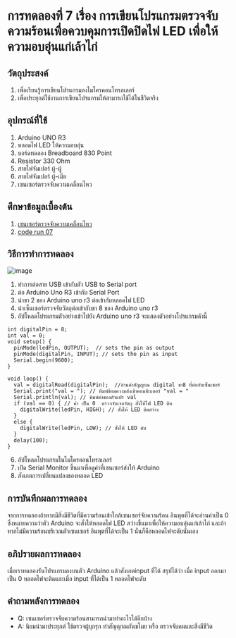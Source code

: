 # การทดลองที่ 7 เรื่อง การเขียนโปรแกรมตรวจจับความร้อนเพื่อควบคุมการเปิดปิดไฟ LED เพื่อให้ความอบอุ่นแก่เล้าไก่
## วัตถุประสงค์
1. เพื่อเรียนรู้การเขียนโปรแกรม​ลงไมโครคอนโทรล​เลอร์
2. เพื่อประยุกต์ใช้งานการเขียนโปรแกรมให้สามารถใช้ได้ในชีวิตจริง
## อุปกรณ์ที่ใช้
1. Arduino UNO R3
2. หลอดไฟ LED ให้ความอบอุ่น
3. บอร์ดทดลอง Breadboard 830 Point
4. Resistor 330 Ohm 
5. สายไฟจัมเปอร์ ผู้-ผู้ 
6. สายไฟจัมเปอร์ ผู้-เมีย 
7. เซนเซอร์ตรวจจับความเคลื่อนไหว 
## ศึกษาข้อมูลเบื้องต้น
1. [เซนเซอร์ตรวจจับความเคลื่อนไหว](https://www.myarduino.net/product/28/pir-%E0%B9%80%E0%B8%8B%E0%B9%87%E0%B8%99%E0%B9%80%E0%B8%8B%E0%B8%AD%E0%B8%A3%E0%B9%8C%E0%B8%95%E0%B8%A3%E0%B8%A7%E0%B8%88%E0%B8%88%E0%B8%B1%E0%B8%9A%E0%B8%84%E0%B8%A7%E0%B8%B2%E0%B8%A1%E0%B9%80%E0%B8%84%E0%B8%A5%E0%B8%B7%E0%B9%88%E0%B8%AD%E0%B8%99%E0%B9%84%E0%B8%AB%E0%B8%A7-motion-sensor-detector-module-hc-sr501-2)
2. [code run 07](https://www.myarduino.net/article/106/%E0%B8%AA%E0%B8%AD%E0%B8%99%E0%B9%83%E0%B8%8A%E0%B9%89%E0%B8%87%E0%B8%B2%E0%B8%99-arduino-pir-sensor-hc-sr501-%E0%B8%95%E0%B8%A3%E0%B8%A7%E0%B8%88%E0%B8%88%E0%B8%B1%E0%B8%9A%E0%B8%84%E0%B8%A7%E0%B8%B2%E0%B8%A1%E0%B8%A3%E0%B9%89%E0%B8%AD%E0%B8%99%E0%B8%AA%E0%B8%B4%E0%B9%88%E0%B8%87%E0%B8%A1%E0%B8%B5%E0%B8%8A%E0%B8%B5%E0%B8%A7%E0%B8%B4%E0%B8%95-%E0%B8%84%E0%B8%A7%E0%B8%9A%E0%B8%84%E0%B8%B8%E0%B8%A1-%E0%B9%80%E0%B8%9B%E0%B8%B4%E0%B8%94%E0%B8%9B%E0%B8%B4%E0%B8%94%E0%B9%84%E0%B8%9F-led)
## วิธีการทำการทดลอง
![image](https://user-images.githubusercontent.com/80880047/113169653-030b5980-9270-11eb-9ec1-1ed89e575469.png)
1. ทำการต่อสาย USB เข้ากับตัว USB to Serial port
2. ต่อ Arduino Uno R3 เข้ากับ Serial Port
3. นำขา 2 ของ Arduino uno r3 ต่อเข้ากับหลอดไฟ LED
4. นำเซ็นเซอร์ตรวจจับวัตถุต่อเข้ากับขา 8 ของ Arduino uno r3
5. อัปโหลดโปรแกรมตัวอย่างเข้าไปยัง Arduino uno r3 จะแสดงตัวอย่างโปรแกรมดังนี้
``` int ledPin = 2;
int digitalPin = 8;
int val = 0;
void setup() {
  pinMode(ledPin, OUTPUT);  // sets the pin as output
  pinMode(digitalPin, INPUT); // sets the pin as input
  Serial.begin(9600);
}

void loop() {
  val = digitalRead(digitalPin);  //อ่านค่าสัญญาณ digital ขา8 ที่ต่อกับเซ็นเซอร์
  Serial.print("val = "); // พิมพ์ข้อมความส่งเข้าคอมพิวเตอร์ "val = "
  Serial.println(val); // พิมพ์ค่าของตัวแปร val
  if (val == 0) { // ค่า เป็น 0  ตรวจจับเจอวัตถุ สั่งให้ไฟ LED ติด
    digitalWrite(ledPin, HIGH); // สั่งให้ LED ติดสว่าง
  }
  else {
    digitalWrite(ledPin, LOW); // สั่งให้ LED ดับ
  }
  delay(100);
}
``` 
6. อัปโหลดโปรแกรมในไมโครคอนโทรลเลอร์ 
7. เปิด Serial Monitor ขึ้นมาเพื่อดูค่าที่เซนเซอร์ส่งให้ Arduino 
8. สังเกตการเปลี่ยนแปลงของหลอด LED
## การบันทึกผลการทดลอง
จากการทดลองถ้าหากมีสิ่งมีชีวิตที่มีความร้อนเข้าใกล้เซนเซอร์จับความร้อน อินพุตที่ได้จะอ่านค่าเป็น 0 ซึ่งหมายความว่าตัว Arduino จะสั่งให้หลอดไฟ LED สว่างขึ้นมาเพื่อให้ความอบอุ่นแก่เล้าไก่ และถ้าหากไม่มีความร้อนบริเวณตัวเซนเซอร์ อินพุตที่ได้จะเป็น 1 นั่นก็คือหลอดไฟจะดับนั่นเอง
## อภิปรายผลการทดลอง
เมื่อเราทดลองรันโปรแกรมลงบนตัว Arduino แล้วสังเกตinput ที่ได้ สรุปได้ว่า เมื่อ input ออกมาเป็น 0 หลอดไฟจะติดและเมื่อ input ที่ได้เป็น 1 หลอดไฟจะดับ
## คำถามหลังการทดลอง
* Q: เซนเซอร์ตรวจจับความร้อนสามารถนำมาทำอะไรได้อีกบ้าง
* A: นิยมนำมาประยุกต์ ใช้ตรวจผู้บุกรุก ทำสัญญาณกันขโมย หรือ ตรวจจับคนและสิ่งมีชีวิต

